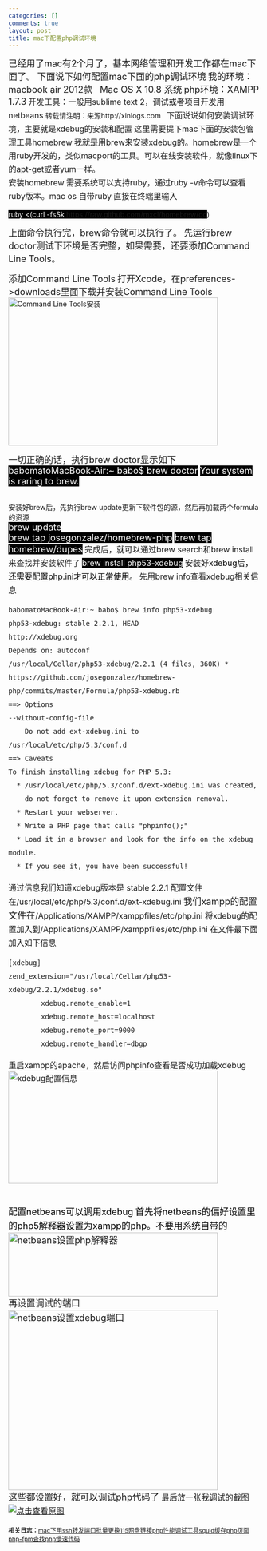 ```yaml
--- 
categories: []
comments: true
layout: post
title: mac下配置php调试环境
---
```

<span style="font-size:18px;">已经用了mac有2个月了，基本网络管理和开发工作都在mac下面了。</span>
<span style="font-size:18px;">下面说下如何配置mac下面的php调试环境</span>
<span style="font-size:18px;">我的环境：macbook air 2012款   Mac OS X 10.8 系统</span>
<span style="font-size:18px;">php环境：XAMPP 1.7.3</span>
<span style="font-size:medium;"><span style="line-height:27px;">开发工具：一般用sublime text 2，调试或者项目开发用netbeans</span></span>
转载请注明：来源http://xinlogs.com
 
<span style="font-size:medium;"><span style="line-height:27px;">下面说说如何安装调试环境，主要就是xdebug的安装和配置</span></span>
<span style="font-size:medium;"><span style="line-height:27px;">这里需要提下mac下面的安装包管理工具homebrew</span></span>
<span style="font-size:medium;"><span style="line-height:27px;">我就是用brew来安装xdebug的。homebrew是一个用ruby开发的，类似macport的工具。可以在线安装软件，就像linux下的apt-get或者yum一样。</span></span>
<span style="font-size:medium;"><span style="line-height:27px;"><br></span></span>
<span style="font-size:medium;"><span style="line-height:27px;">安装homebrew</span></span>
<span style="font-size:medium;"><span style="line-height:27px;">需要系统可以支持ruby，通过ruby -v命令可以查看ruby版本。mac os 自带ruby</span></span>
<span style="font-size:medium;"><span style="line-height:27px;">直接在终端里输入</span></span>








<span class="s1" style="background-color:#000000;color:#ffffff;">ruby <(curl -fsSk <a href="https://raw.github.com/mxcl/homebrew/go"><span class="s2" style="background-color:#000000;color:#ffffff;">https://raw.github.com/mxcl/homebrew/go</span></a>)</span>

<span style="font-size:18px;">上面命令执行完，brew命令就可以执行了。</span>
<span style="font-size:18px;">先运行brew doctor测试下环境是否完整，如果需要，还要添加Command Line Tools。</span>

<span style="font-size:18px;">添加Command Line Tools</span>
<span style="font-size:18px;">打开Xcode，在preferences->downloads里面下载并安装Command Line Tools</span>
<a target="_blank" href="/content/uploadfile/201208/b7bd19d4120ebf0aeec8e81f597afd4820120810025014.png" id="ematt:78"><img src="/content/uploadfile/201208/thum-b7bd19d4120ebf0aeec8e81f597afd4820120810025014.png" width="420" height="296" title="Command Line Tools安装" alt="Command Line Tools安装" border="0"></a>

<span style="font-size:18px;">一切正确的话，执行brew doctor显示如下</span>
<span style="background-color:#000000;color:#ffffff;font-size:18px;">babomatoMacBook-Air:~ babo$ brew doctor</span>
<span style="background-color:#000000;color:#ffffff;font-size:18px;">Your system is raring to brew.</span>
<div><br></div>
<div>安装好brew后，先执行brew update更新下软件包的源，然后再加载两个formula的资源</div>
<div><span style="font-size:18px;background-color:#000000;color:#ffffff;">brew update</span></div>
<div>
<span style="font-size:18px;background-color:#000000;color:#ffffff;"> </span><span style="font-size:18px;background-color:#000000;color:#ffffff;"> </span><span style="font-size:18px;background-color:#000000;color:#ffffff;"> </span><span style="font-size:18px;background-color:#000000;color:#ffffff;"> </span><span style="font-size:18px;background-color:#000000;color:#ffffff;"> </span><span style="font-size:18px;background-color:#000000;color:#ffffff;"> </span><span style="font-size:18px;background-color:#000000;color:#ffffff;">brew tap josegonzalez/homebrew-php</span>
<span style="font-size:18px;background-color:#000000;color:#ffffff;"> </span><span style="font-size:18px;background-color:#000000;color:#ffffff;">brew tap homebrew/dupes</span>
<span style="font-size:medium;"><span style="line-height:27px;">完成后，就可以通过brew search和brew install来查找并安装软件了</span></span>
<span style="font-size:medium;"><span style="line-height:27px;background-color:#000000;color:#ffffff;">brew install php53-xdebug</span></span>
<span style="color:#ffffff;font-size:medium;"><span style="line-height:27px;color:#000000;">安装好xdebug后，还需要配置php.ini才可以正常使用。</span></span>
<span style="font-size:medium;"><span style="line-height:27px;">先用brew info查看xdebug相关信息</span></span>
<span style="font-size:medium;"><span style="line-height:27px;">

``` 
babomatoMacBook-Air:~ babo$ brew info php53-xdebug
php53-xdebug: stable 2.2.1, HEAD
http://xdebug.org
Depends on: autoconf
/usr/local/Cellar/php53-xdebug/2.2.1 (4 files, 360K) *
https://github.com/josegonzalez/homebrew-php/commits/master/Formula/php53-xdebug.rb
==> Options
--without-config-file
	Do not add ext-xdebug.ini to /usr/local/etc/php/5.3/conf.d
==> Caveats
To finish installing xdebug for PHP 5.3:
  * /usr/local/etc/php/5.3/conf.d/ext-xdebug.ini was created,
    do not forget to remove it upon extension removal.
  * Restart your webserver.
  * Write a PHP page that calls "phpinfo();"
  * Load it in a browser and look for the info on the xdebug module.
  * If you see it, you have been successful!
```

</span></span><span style="font-size:medium;"><span style="line-height:27px;">通过信息我们知道xdebug版本是 stable 2.2.1</span></span>
<span style="font-size:medium;"><span style="line-height:27px;">配置文件在</span></span><span style="line-height:27px;">/usr/local/etc/php/5.3/conf.d/ext-xdebug.ini</span>
<span style="line-height:27px;background-color:#ffffff;font-size:18px;">我们xampp的配置文件在</span>/Applications/XAMPP/xamppfiles/etc/php.ini
<span style="line-height:normal;">将xdebug的配置加入到</span>/Applications/XAMPP/xamppfiles/etc/php.ini
<span style="line-height:normal;">在文件最下面加入如下信息</span>
<span style="line-height:normal;">

``` 
[xdebug]
zend_extension="/usr/local/Cellar/php53-xdebug/2.2.1/xdebug.so"
        xdebug.remote_enable=1 
        xdebug.remote_host=localhost 
        xdebug.remote_port=9000 
        xdebug.remote_handler=dbgp 
```

</span><span style="line-height:normal;">重启xampp的apache，然后访问phpinfo查看是否成功加载xdebug</span>
<span style="line-height:normal;"><a target="_blank" href="/content/uploadfile/201208/fa1135a0a91f2b16a940677ba17e5ee420120810030534.png" id="ematt:79"><img src="/content/uploadfile/201208/thum-fa1135a0a91f2b16a940677ba17e5ee420120810030534.png" width="420" height="226" title="xdebug配置信息" alt="xdebug配置信息" border="0"></a><br></span>


<span style="font-size:18px;background-color:#000000;color:#ffffff;"><br></span>
<span style="font-size:18px;color:#000000;">配置netbeans可以调用xdebug</span>
<span style="font-size:18px;color:#000000;">首先将netbeans的偏好设置里的php5解释器设置为xampp的php。不要用系统自带的</span>
<span style="font-size:18px;color:#000000;"><a target="_blank" href="/content/uploadfile/201208/a7bf682822d31105489112d2407faad120120810030918.png" id="ematt:80"><img src="/content/uploadfile/201208/thum-a7bf682822d31105489112d2407faad120120810030918.png" width="420" height="128" title="netbeans设置php解释器" alt="netbeans设置php解释器" border="0"></a><br></span>
<span style="font-size:18px;">再设置调试的端口</span>
<span style="font-size:18px;"><a target="_blank" href="/content/uploadfile/201208/b72398a82969d697e91341de4795ea9a20120810031012.png" id="ematt:81"><img src="/content/uploadfile/201208/thum-b72398a82969d697e91341de4795ea9a20120810031012.png" width="420" height="361" title="netbeans设置xdebug端口" alt="netbeans设置xdebug端口" border="0"></a><br></span>
<span style="font-size:18px;">这些都设置好，就可以调试php代码了</span>
<span style="font-size:medium;"><span style="line-height:27px;">最后放一张我调试的截图</span></span>
<span style="font-size:medium;"><span style="line-height:27px;"><a target="_blank" href="/content/uploadfile/201208/252bb5eba38b1183421ad606648254a920120810031405.png" id="ematt:82"><img src="/content/uploadfile/201208/thum-252bb5eba38b1183421ad606648254a920120810031405.png" alt="点击查看原图" border="0"></a><br></span></span>
</div>

<div id="related_log" style="font-size:12px">
<b>相关日志：</b><a href="http://xinlogs.com/mac-vnc-rdp-over-ssh">mac下用ssh转发端口</a><a href="http://xinlogs.com/update-115disk-urls">批量更换115网盘链接</a><a href="http://xinlogs.com/php-performance-debugging-tools">php性能调试工具</a><a href="http://xinlogs.com/squid-cache-php-script">squid缓存php页面</a><a href="http://xinlogs.com/find-php-slow-code">php-fpm查找php慢速代码</a>
</div>
